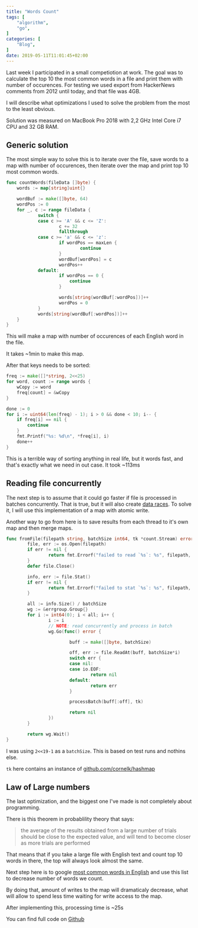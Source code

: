 ```yaml
---
title: "Words Count"
tags: [
    "algorithm",
    "go",
]
categories: [
    "Blog",
]
date: 2019-05-11T11:01:45+02:00
---
```


Last week I participated in a small competiotion at work. The goal was to calculate the
top 10 the most common words in a file and print them with number of occurences. For
testing we used export from HackerNews comments from 2012 until today, and that file
was 4GB.

I will describe what optimizations I used to solve the problem from the most to the least
obvious.

Solution was measured on MacBook Pro 2018 with 2,2 GHz Intel Core i7 CPU and 32 GB RAM.

## Generic solution

The most simple way to solve this is to iterate over the file, save words to a map with
number of occurences, then iterate over the map and print top 10 most common words.

```go
func countWords(fileData []byte) {
    words := map[string]uint{}

    wordBuf := make([]byte, 64)
    wordPos := 0
    for _, c := range fileData {
            switch {
            case c >= 'A' && c <= 'Z':
                    c += 32
                    fallthrough
            case c >= 'a' && c <= 'z':
                    if wordPos == maxLen {
                            continue
                    }
                    wordBuf[wordPos] = c
                    wordPos++
            default:
                    if wordPos == 0 {
                        continue
                    }

                    words[string(wordBuf[:wordPos])]++
                    wordPos = 0
            }
            words[string(wordBuf[:wordPos])]++
    }
}
```

This will make a map with number of occurences of each English word in the file.

It takes ~1min to make this map.

After that keys needs to be sorted:
```go
freq := make([]*string, 2<<25)
for word, count := range words {
    wCopy := word
    freq[count] = &wCopy
}

done := 0
for i := uint64(len(freq) - 1); i > 0 && done < 10; i-- {
    if freq[i] == nil {
        continue
    }
    fmt.Printf("%s: %d\n", *freq[i], i)
    done++
}
```

This is a terrible way of sorting anything in real life, but it words fast, and that's
exactly what we need in out case. It took ~113ms

## Reading file concurrently

The next step is to assume that it could go faster if file is processed in batches
concurrently. That is true, but it will also create [data races](https://galaiko.rocks/posts/blog/go-data-races/).
To solve it, I will use this implementation of a map with atomic write.

Another way to go from here is to save results from each thread to it's own map and
then merge maps.

```go
func fromFile(filepath string, batchSize int64, tk *count.Stream) error {
        file, err := os.Open(filepath)
        if err != nil {
                return fmt.Errorf("failed to read `%s`: %s", filepath, err)
        }
        defer file.Close()

        info, err := file.Stat()
        if err != nil {
                return fmt.Errorf("failed to stat `%s`: %s", filepath, err)
        }

        all := info.Size() / batchSize
        wg := &errgroup.Group{}
        for i := int64(0); i < all; i++ {
                i := i
                // NOTE: read concurrently and process in batch
                wg.Go(func() error {

                        buff := make([]byte, batchSize)

                        off, err := file.ReadAt(buff, batchSize*i)
                        switch err {
                        case nil:
                        case io.EOF:
                                return nil
                        default:
                                return err
                        }

                        processBatch(buff[:off], tk)

                        return nil
                })
        }

        return wg.Wait()
}
```

I was using `2<<19-1` as a `batchSize`. This is based on test runs and nothins else.

`tk` here contains an instance of [github.com/cornelk/hashmap](https://github.com/cornelk/hashmap/)

## Law of Large numbers

The last optimization, and the biggest one I've made is not completely about programming.

There is this theorem in probablility theory that says:

>  the average of the results obtained from a large number of trials should be close
to the expected value, and will tend to become closer as more trials are performed

That means that if you take a large file with English text and count top 10 words in there,
the top will always look almost the same.

Next step here is to google [most common words in English](https://en.wikipedia.org/wiki/Most_common_words_in_English)
and use this list to decrease number of words we count.

By doing that, amount of writes to the map will dramaticaly decrease, what will allow
to spend less time waiting for write access to the map.

After implementing this, processing time is ~25s

You can find full code on [Github](https://github.com/ngalaiko/words)

